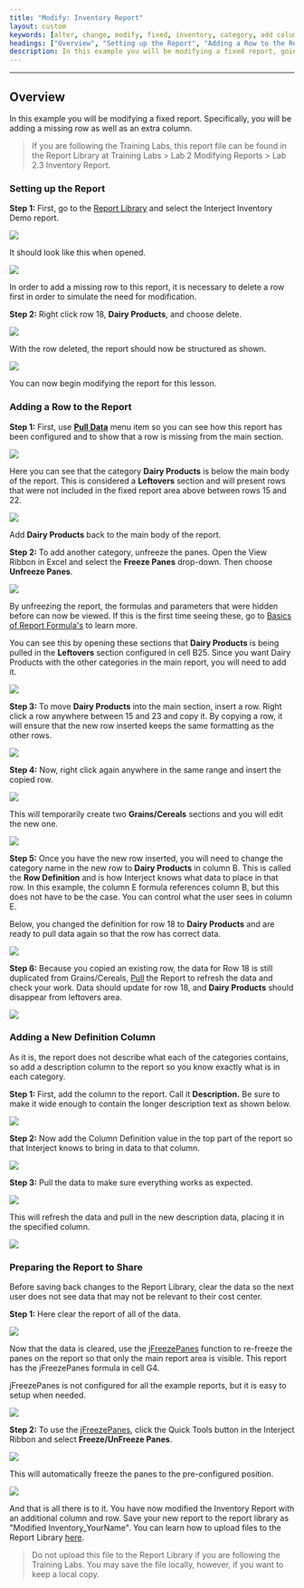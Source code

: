 ```yaml
---
title: "Modify: Inventory Report"
layout: custom
keywords: [alter, change, modify, fixed, inventory, category, add column, add row, jFreezePanes, walkthrough]
headings: ["Overview", "Setting up the Report", "Adding a Row to the Report", "Adding a New Definition Column", "Preparing the Report to Share"]
description: In this example you will be modifying a fixed report, going over how to add a row to the report as well as add a description column.
---
```

* * *

##  Overview

In this example you will be modifying a fixed report. Specifically, you will be adding a missing row as well as an extra column.

<blockquote class=lab_info>
  If you are following the Training Labs, this report file can be found in the Report Library at Training Labs > Lab 2 Modifying Reports > Lab 2.3 Inventory Report.
</blockquote>

###  Setting up the Report

**Step 1:** First, go to the [Report Library](/wAbout/Report-Library-Basics.html) and select the Interject Inventory Demo report.

![](/images/L-Modify-Inventory/01.png)
<br>

It should look like this when opened.

![](/images/L-Modify-Inventory/02.png)
<br>

In order to add a missing row to this report, it is necessary to delete a row first in order to simulate the need for modification.

**Step 2:** Right click row 18, **Dairy Products**, and choose delete.

![](/images/L-Modify-Inventory/03.png)
<br>

With the row deleted, the report should now be structured as shown.

![](/images/L-Modify-Inventory/04.png)
<br>

You can now begin modifying the report for this lesson.

###  Adding a Row to the Report

**Step 1:** First, use [**Pull Data**](/wGetStarted/INTERJECT-Ribbon-Menu-Items.html#pull-data) menu item so you can see how this report has been configured and to show that a row is missing from the main section.

![](/images/L-Modify-Inventory/05.png)
<br>

Here you can see that the category **Dairy Products** is below the main body of the report. This is considered a **Leftovers** section and will present rows that were not included in the fixed report area above between rows 15 and 22.

![](/images/L-Modify-Inventory/06.png)
<br>

Add **Dairy Products** back to the main body of the report.

**Step 2:** To add another category, unfreeze the panes. Open the View Ribbon in Excel and select the **Freeze Panes** drop-down. Then choose **Unfreeze Panes**.

![](/images/L-Modify-Inventory/07.png)
<br>

By unfreezing the report, the formulas and parameters that were hidden before can now be viewed. If this is the first time seeing these, go to [Basics of Report Formula's](/wAbout/Basics-of-Report-Formulas.html) to learn more.

You can see this by opening these sections that **Dairy Products** is being pulled in the **Leftovers** section configured in cell B25. Since you want Dairy Products with the other categories in the main report, you will need to add it.

![](/images/L-Modify-Inventory/08.png)
<br>

**Step 3:** To move **Dairy Products** into the main section, insert a row. Right click a row anywhere between 15 and 23 and copy it.  By copying a row, it will ensure that the new row inserted keeps the same formatting as the other rows.

![](/images/L-Modify-Inventory/09.png)
<br>

**Step 4:** Now, right click again anywhere in the same range and insert the copied row.

![](/images/L-Modify-Inventory/10.png)
<br>

This will temporarily create two **Grains/Cereals** sections and you will edit the new one.

![](/images/L-Modify-Inventory/11.png)
<br>

**Step 5:** Once you have the new row inserted, you will need to change the category name in the new row to **Dairy Products** in column B. This is called the **Row Definition** and is how Interject knows what data to place in that row. In this example, the column E formula references column B, but this does not have to be the case. You can control what the user sees in column E.

Below, you changed the definition for row 18 to **Dairy Products** and are ready to pull data again so that the row has correct data.

![](/images/L-Modify-Inventory/12.png)
<br>

**Step 6:** Because you copied an existing row, the data for Row 18 is still duplicated from Grains/Cereals, [Pull](/wGetStarted/INTERJECT-Ribbon-Menu-Items.html#pull-data) the Report to refresh the data and check your work. Data should update for row 18, and **Dairy Products** should disappear from leftovers area.

![](/images/L-Modify-Inventory/13.png)
<br>

###  Adding a New Definition Column

As it is, the report does not describe what each of the categories contains, so add a description column to the report so you know exactly what is in each category.

**Step 1:** First, add the column to the report. Call it **Description.** Be sure to make it wide enough to contain the longer description text as shown below.

![](/images/L-Modify-Inventory/14.png)
<br>

**Step 2:** Now add the Column Definition value in the top part of the report so that Interject knows to bring in data to that column.

![](/images/L-Modify-Inventory/15.png)
<br>

**Step 3:** Pull the data to make sure everything works as expected.

![](/images/L-Modify-Inventory/16.png)
<br>

This will refresh the data and pull in the new description data, placing it in the specified column.

![](/images/L-Modify-Inventory/17.png)
<br>

###  Preparing the Report to Share

Before saving back changes to the Report Library, clear the data so the next user does not see data that may not be relevant to their cost center.

**Step 1:** Here clear the report of all of the data.

![](/images/L-Modify-Inventory/18.png)
<br>

Now that the data is cleared, use the [jFreezePanes](/wIndex/jFreezePanes.html) function to re-freeze the panes on the report so that only the main report area is visible. This report has the jFreezePanes formula in cell G4.

jFreezePanes is not configured for all the example reports, but it is easy to setup when needed.

![](/images/L-Modify-Inventory/19.png)
<br>

**Step 2:** To use the [jFreezePanes](/wIndex/jFreezePanes.html), click the Quick Tools button in the Interject Ribbon and select **Freeze/UnFreeze Panes**.

![](/images/L-Modify-Inventory/20.png)
<br>

This will automatically freeze the panes to the pre-configured position.

![](/images/L-Modify-Inventory/21.png)
<br>

And that is all there is to it. You have now modified the Inventory Report with an additional column and row. Save your new report to the report library as "Modified Inventory_YourName". You can learn how to upload files to the Report Library [here](/wAbout/ReportLibraryLinks.html).

<blockquote class=lab_info>
  Do not upload this file to the Report Library if you are following the Training Labs. You may save the file locally, however, if you want to keep a local copy.
</blockquote>
